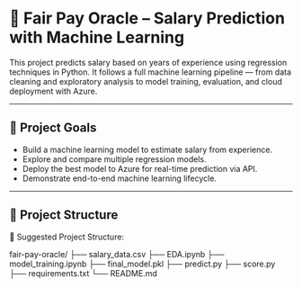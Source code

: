 # 🧠 Fair Pay Oracle – Salary Prediction with Machine Learning

This project predicts salary based on years of experience using regression techniques in Python. It follows a full machine learning pipeline — from data cleaning and exploratory analysis to model training, evaluation, and cloud deployment with Azure.

---

## 📌 Project Goals

- Build a machine learning model to estimate salary from experience.
- Explore and compare multiple regression models.
- Deploy the best model to Azure for real-time prediction via API.
- Demonstrate end-to-end machine learning lifecycle.

---

## 📂 Project Structure





📁 Suggested Project Structure:

fair-pay-oracle/
├── salary_data.csv
├── EDA.ipynb
├── model_training.ipynb
├── final_model.pkl
├── predict.py
├── score.py
├── requirements.txt
└── README.md


